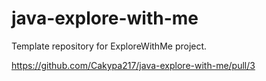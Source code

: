 # java-explore-with-me
Template repository for ExploreWithMe project.


https://github.com/Cakypa217/java-explore-with-me/pull/3

